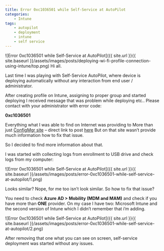 ```yaml
---
title: Error 0xc1036501 while Self-Service at AutoPilot
categories:
    - Intune
tags:
    - autopilot
    - deployment
    - intune
    - self service
---
```

![Error 0xc1036501 while Self-Service at AutoPilot]({{ site.url }}{{ site.baseurl }}/assets/images/posts/deploying-wi-fi-profile-connection-using-intune/top.png)
Hi all.

Last time I was playing with Self-Service AutoPilot, where device is deploying automatically without any interaction from end user / administrator.

After creating profile on Intune, assigning to proper group and started deploying I received message that was problem while deploying etc.. Please contact with your administrator with error code:

**0xc1036501**

Everything what I was able to find on Internet was providing to More than just [ConfigMgr site](https://www.petervanderwoude.nl/) – direct link to post [here](https://www.petervanderwoude.nl/post/windows-autopilot-self-deploying-mode/) But on that site wasn’t provide much information how to fix that issue.

So I decided to find more information about that.

I was started with collecting logs from enrollment to USB drive and check logs from my computer:

![Error 0xc1036501 while Self-Service at AutoPilot]({{ site.url }}{{ site.baseurl }}/assets/images/posts/error-0xc1036501-while-self-service-at-autopilot/1.png)

Looks similar? Nope, for me too isn’t look similar. So how to fix that issue?

You need to check **Azure AD > Mobility (MDM and MAM)** and check if you have more than **ONE** provider. On my case I have two: Microsoft Intune and the second version of Intune which I didn’t remember that i’m adding.

![Error 0xc1036501 while Self-Service at AutoPilot]({{ site.url }}{{ site.baseurl }}/assets/images/posts/error-0xc1036501-while-self-service-at-autopilot/2.png)

After removing that one what you can see on screen, self-service deployment was started without any issues.
